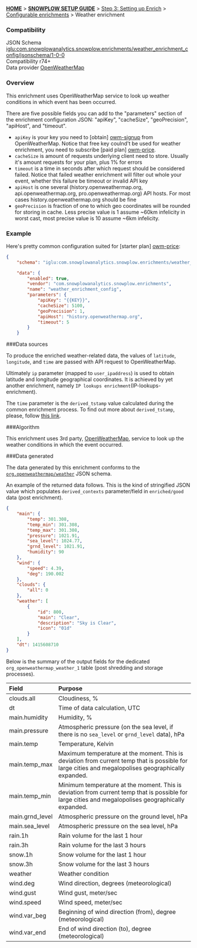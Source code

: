 <a name="top" />

[**HOME**](Home) > [**SNOWPLOW SETUP GUIDE**](Setting-up-Snowplow) > [Step 3: Setting up Enrich](Setting-up-enrich) > [Configurable enrichments](Configurable-enrichments) > Weather enrichment

### Compatibility

JSON Schema   [iglu:com.snowplowanalytics.snowplow.enrichments/weather_enrichment_config/jsonschema/1-0-0][schema]  
Compatibility r74+  
Data provider [OpenWeatherMap][owm]  


### Overview

This enrichment uses OpenWeatherMap service to look up weather conditions in which event has been occurred.

There are five possible fields you can add to the "parameters" section of the enrichment configuration JSON: "apiKey", "cacheSize", "geoPrecision", "apiHost", and "timeout".

* `apiKey` is your key you need to [obtain] [owm-signup] from OpenWeatherMap. Notice that free key coulnd't be used for weather enrichment, you need to subscribe [paid plan] [owm-price].
* `cacheSize` is amount of requests underlying client need to store. Usually it's amount requests for your plan, plus 1% for errors
* `timeout` is a time in seconds after which request should be considered failed. Notice that failed weather enrichment will filter out whole your event, whether this failure be timeout or invalid API key
* `apiHost` is one several (history.openweathermap.org, api.openweathermap.org, pro.openweathermap.org) API hosts. For most cases history.openweathermap.org should be fine
* `geoPrecision` is fraction of one to which geo coordinates will be rounded for storing in cache. Less precise value is 1 assume ~60km infelicity in worst cast, most precise value is 10 assume ~6km infelicity.

### Example

Here's pretty common configuration suited for [starter plan] [owm-price]:

```json
{
    "schema": "iglu:com.snowplowanalytics.snowplow.enrichments/weather_enrichment_config/jsonschema/1-0-0",

    "data": {
        "enabled": true,
        "vendor": "com.snowplowanalytics.snowplow.enrichments",
        "name": "weather_enrichment_config",
        "parameters": {
            "apiKey": "{{KEY}}",
            "cacheSize": 5100,
            "geoPrecision": 1,
            "apiHost": "history.openweathermap.org",
            "timeout": 5
        }
    }
```

###Data sources

To produce the enriched weather-related data, the values of `latitude`, `longitude`, and `time` are passed with API request to OpenWeatherMap.  

Ultimately `ip` parameter (mapped to `user_ipaddress`) is used to obtain latitude and longitude geographical coordinates. It is achieved by yet another enrichment, namely `IP lookups enrichment`(IP-lookups-enrichment).

The `time` parameter is the `derived_tstamp` value calculated during the common enrichment process. To find out more about `derived_tstamp`, please, follow [this link](http://snowplowanalytics.com/blog/2015/09/15/improving-snowplows-understanding-of-time/).

###Algorithm

This enrichment uses 3rd party, [OpenWeatherMap][owm], service to look up the weather conditions in which the event occurred.

###Data generated

The data generated by this enrichment conforms to the [`org.openweathermap/weather`](https://github.com/snowplow/iglu-central/blob/master/schemas/org.openweathermap/weather/jsonschema/1-0-0) JSON schema.

An example of the returned data follows. This is the kind of stringified JSON value which populates `derived_contexts` parameter/field in `enriched/good` data (post enrichment).

```json
{
    "main": {
        "temp": 301.308,
        "temp_min": 301.308,
        "temp_max": 301.308,
        "pressure": 1021.91,
        "sea_level": 1024.77,
        "grnd_level": 1021.91,
        "humidity": 90
    },
    "wind": {
        "speed": 4.39,
        "deg": 190.002
    },
    "clouds": {
        "all": 0
    },
    "weather": [
        {
            "id": 800,
            "main": "Clear",
            "description": "Sky is Clear",
            "icon": "01d"
        }
    ],
    "dt": 1415608710
}
```

Below is the summary of the output fields for the dedicated `org_openweathermap_weather_1` table (post shredding and storage processes).

Field | Purpose
:---|:---
clouds.all | Cloudiness, %
dt | Time of data calculation, UTC      
main.humidity | Humidity, %
main.pressure | Atmospheric pressure (on the sea level, if there is no `sea_level` or `grnd_level` data), hPa
main.temp | Temperature, Kelvin
main.temp_max | Maximum temperature at the moment. This is deviation from current temp that is possible for large cities and megalopolises geographically expanded.
main.temp_min | Minimum temperature at the moment. This is deviation from current temp that is possible for large cities and megalopolises geographically expanded.
main.grnd_level | Atmospheric pressure on the ground level, hPa
main.sea_level | Atmospheric pressure on the sea level, hPa
rain.1h | Rain volume for the last 1 hour 
rain.3h | Rain volume for the last 3 hours
snow.1h | Snow volume for the last 1 hour   
snow.3h | Snow volume for the last 3 hours
weather | Weather condition   
wind.deg | Wind direction, degrees (meteorological)
wind.gust | Wind gust, meter/sec
wind.speed | Wind speed, meter/sec
wind.var_beg | Beginning of wind direction (from), degree (meteorological)
wind.var_end | End of wind direction (to), degree (meteorological)


[schema]: http://iglucentral.com/schemas/com.snowplowanalytics.snowplow.enrichments/weather_enrichment_config/jsonschema/1-0-0
[owm]: http://openweathermap.org
[owm-price]: http://openweathermap.org/price
[owm-signup]: http://home.openweathermap.org/users/sign_up
